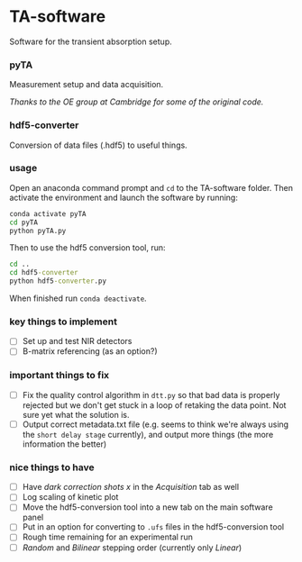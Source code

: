 # TA-software
Software for the transient absorption setup.

### pyTA ###
Measurement setup and data acquisition.

_Thanks to the OE group at Cambridge for some of the original code._

### hdf5-converter ###
Conversion of data files (.hdf5) to useful things.

### usage ###
Open an anaconda command prompt and `cd` to the TA-software folder. Then activate the environment and launch the software by running:
```bat
conda activate pyTA
cd pyTA
python pyTA.py
```
Then to use the hdf5 conversion tool, run:
```bat
cd ..
cd hdf5-converter
python hdf5-converter.py
```
When finished run `conda deactivate`.

### key things to implement ###

 - [ ] Set up and test NIR detectors
 - [ ] B-matrix referencing (as an option?)

### important things to fix ###

 - [ ] Fix the quality control algorithm in `dtt.py` so that bad data is properly rejected but we don't get stuck in a loop of retaking the data point. Not sure yet what the solution is.
 - [ ] Output correct metadata.txt file (e.g. seems to think we're always using the `short delay stage` currently), and output more things (the more information the better)
 
### nice things to have ###
 - [ ] Have *dark correction shots x* in the _Acquisition_ tab as well
 - [ ] Log scaling of kinetic plot
 - [ ] Move the hdf5-conversion tool into a new tab on the main software panel
 - [ ] Put in an option for converting to `.ufs` files in the hdf5-conversion tool
 - [ ] Rough time remaining for an experimental run
 - [ ] _Random_ and _Bilinear_ stepping order (currently only _Linear_)